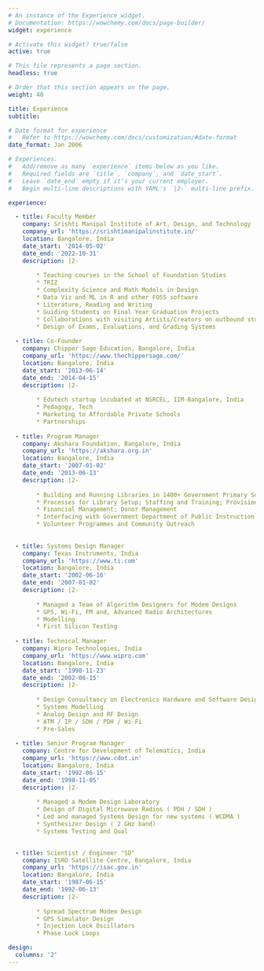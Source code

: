 ```yaml
---
# An instance of the Experience widget.
# Documentation: https://wowchemy.com/docs/page-builder/
widget: experience

# Activate this widget? true/false
active: true

# This file represents a page section.
headless: true

# Order that this section appears on the page.
weight: 40

title: Experience
subtitle:

# Date format for experience
#   Refer to https://wowchemy.com/docs/customization/#date-format
date_format: Jan 2006

# Experiences.
#   Add/remove as many `experience` items below as you like.
#   Required fields are `title`, `company`, and `date_start`.
#   Leave `date_end` empty if it's your current employer.
#   Begin multi-line descriptions with YAML's `|2-` multi-line prefix.

experience:

  - title: Faculty Member
    company: Srishti Manipal Institute of Art, Design, and Technology
    company_url: 'https://srishtimanipalinstitute.in/'
    location: Bangalore, India
    date_start: '2014-05-02'
    date_end: '2022-10-31'
    description: |2-
        
        * Teaching courses in the School of Foundation Studies
        * TRIZ
        * Complexity Science and Math Models in Design
        * Data Viz and ML in R and other FOSS software
        * Literature, Reading and Writing
        * Guiding Students on Final Year Graduation Projects
        * Collaborations with visiting Artists/Creators on outbound student courses
        * Design of Exams, Evaluations, and Grading Systems
 
  - title: Co-Founder
    company: Chipper Sage Education, Bangalore, India
    company_url: 'https://www.thechippersage.com/'
    location: Bangalore, India
    date_start: '2013-06-14'
    date_end: '2014-04-15'
    description: |2-
        
        * Edutech startup incubated at NSRCEL, IIM-Bangalore, India
        * Pedagogy, Tech
        * Marketing to Affordable Private Schools
        * Partnerships
  
  - title: Program Manager
    company: Akshara Foundation, Bangalore, India
    company_url: 'https://akshara.org.in'
    location: Bangalore, India
    date_start: '2007-01-02'
    date_end: '2013-06-13'
    description: |2-
        
        * Building and Running Libraries in 1400+ Government Primary Schools
        * Processes for Library Setup; Staffing and Training; Provisioning; Operations; Assessment
        * Financial Management; Donor Management
        * Interfacing with Government Department of Public Instruction
        * Volunteer Programmes and Community Outreach
  
  
  - title: Systems Design Manager
    company: Texas Instruments, India
    company_url: 'https://www.ti.com'
    location: Bangalore, India
    date_start: '2002-06-16'
    date_end: '2007-01-02'
    description: |2-
        
        * Managed a Team of Algorithm Designers for Modem Designs
        * GPS, Wi-Fi, FM and, Advanced Radio Architectures
        * Modelling 
        * First Silicon Testing
        
  - title: Technical Manager
    company: Wipro Technologies, India
    company_url: 'https://www.wipro.com'
    location: Bangalore, India
    date_start: '1998-11-23'
    date_end: '2002-06-15'
    description: |2-
        
        * Design Consultancy on Electronics Hardware and Software Designs
        * Systems Modelling 
        * Analog Design and RF Design
        * ATM / IP / SDH / PDH / Wi-Fi
        * Pre-Sales
    
  - title: Senior Program Manager
    company: Centre for Development of Telematics, India
    company_url: 'https://www.cdot.in'
    location: Bangalore, India
    date_start: '1992-06-15'
    date_end: '1998-11-05'
    description: |2-
        
        * Managed a Modem Design Laboratory 
        * Design of Digital Microwave Radios ( PDH / SDH )
        * Led and managed Systems Design for new systems ( WCDMA )
        * Synthesizer Design ( 2 GHz band)
        * Systems Testing and Qual
        

  - title: Scientist / Engineer "SD"
    company: ISRO Satellite Centre, Bangalore, India
    company_url: 'https://isac.gov.in'
    location: Bangalore, India
    date_start: '1987-06-15'
    date_end: '1992-06-13'
    description: |2-
        
        * Spread Spectrum Modem Design
        * GPS Simulator Design
        * Injection Lock Oscillators
        * Phase Lock Loops

design:
  columns: '2'
---
```

